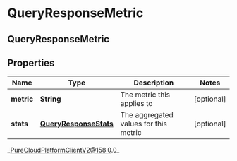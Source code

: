 # QueryResponseMetric

## QueryResponseMetric

## Properties

|Name | Type | Description | Notes|
|------------ | ------------- | ------------- | -------------|
| **metric** | **String** | The metric this applies to | [optional] |
| **stats** | [**QueryResponseStats**](QueryResponseStats) | The aggregated values for this metric | [optional] |



_PureCloudPlatformClientV2@158.0.0_
